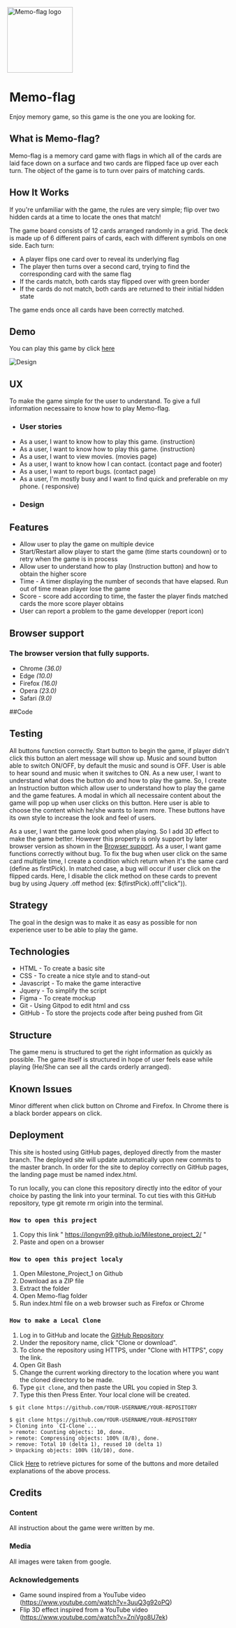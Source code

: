 [<img alt='Memo-flag logo' src="assets/images/logo.png" style="margin: 0;position:relative;left:-1%;width:150px;">](#)

# Memo-flag

Enjoy memory game, so this game is the one you are looking for.

## What is Memo-flag?
Memo-flag is a memory card game with flags in which all of the cards are laid face down on a surface and two cards are flipped face up over each turn. The object of the game is to turn over pairs of matching cards.

## How It Works
If you're unfamiliar with the game, the rules are very simple; flip over two hidden cards at a time to locate the ones that match!

The game board consists of 12 cards arranged randomly in a grid. The deck is made up of 6 different pairs of cards, each with different symbols on one side. Each turn:

* A player flips one card over to reveal its underlying flag
* The player then turns over a second card, trying to find the corresponding card with the same flag
* If the cards match, both cards stay flipped over with green border
* If the cards do not match, both cards are returned to their initial hidden state

The game ends once all cards have been correctly matched.

## Demo
You can play this game by click
[here](https://longvn99.github.io/Milestone_project_2/)

![Design](https://github.com/LongVN99/Milestone_project_2/blob/5db7ba711bccb45e634c892d1cb12841b3fd987e/assets/mockups/Desktop.png)

## UX
To make the game simple for the user to understand. To give a full information necessaire to know how to play Memo-flag.

- ### User stories

* As a user, I want to know how to play this game. (instruction)
* As a user, I want to know how to play this game. (instruction)
* As a user, I want to view movies. (movies page)
* As a user, I want to know how I can contact. (contact page and footer)
* As a user, I want to report bugs. (contact page)
* As a user, I'm mostly busy and I want to find quick and preferable on my phone. ( responsive)

- ### Design


## Features

* Allow user to play the game on multiple device
* Start/Restart allow player to start the game (time starts coundown) or to retry when the game is in process
* Allow user to understand how to play (Instruction button) and how to obtain the higher score
* Time - A timer displaying the number of seconds that have elapsed. Run out of time mean player lose the game
* Score - score add according to time, the faster the player finds matched cards the more score player obtains
* User can report a problem to the game developper (report icon)

<a name="browsersuport"></a>
## Browser support

### The browser version that fully supports.

* Chrome *(36.0)*
* Edge *(10.0)*
* Firefox *(16.0)*
* Opera *(23.0)*
* Safari *(9.0)*

##Code

## Testing
All buttons function correctly. Start button to begin the game, if player didn't click this button an alert message will show up. Music and sound button able to switch ON/OFF, by default the music and sound is OFF. User is able to hear sound and music when it switches to ON. As a new user, I want to understand what does the button do and how to play the game. So, I create an Instruction button which allow user to understand how to play the game and the game features. A modal in which all necessaire content about the game will pop up when user clicks on this button. Here user is able to choose the content which he/she wants to learn more. These buttons have its own style to increase the look and feel of users.

As a user, I want the game look good when playing. So I add 3D effect to make the game better. However this property is only support by later browser version as shown in the [Browser support](#browsersuport).
As a user, I want game functions correctly without bug. To fix the bug when user click on the same card multiple time, I create a condition which return when it's the same card (define as firstPick).
In matched case, a bug will occur if user click on the flipped cards. Here, I disable the click method on these cards to prevent bug by using Jquery .off method (ex: $(firstPick).off("click")).


## Strategy

The goal in the design was to make it as easy as possible for non experience user to be able to play the game.

## Technologies

* HTML - To create a basic site
* CSS - To create a nice style and to stand-out
* Javascript - To make the game interactive
* Jquery - To simplify the script
* Figma - To create mockup
* Git - Using Gitpod to edit html and css
* GitHub - To store the projects code after being pushed from Git


## Structure

The game menu is structured to get the right information as quickly as possible. The game itself is structured in hope of user feels ease while playing (He/She can see all the cards orderly arranged).

## Known Issues
Minor different when click button on Chrome and Firefox. In Chrome there is a black border appears on click.

## Deployment
This site is hosted using GitHub pages, deployed directly from the master branch. The deployed site will update automatically upon new commits to the master branch. In order for the site to deploy correctly on GitHub pages, the landing page must be named index.html.

To run locally, you  can clone this repository directly into the editor of your choice by pasting the link into your terminal. To cut ties with this GitHub repository, type git remote rm origin into the terminal.

### `How to open this project`
1. Copy this link " https://longvn99.github.io/Milestone_project_2/ "
1. Paste and open on a browser

### `How to open this project localy`

1. Open Milestone_Project_1 on Github
1. Download as a ZIP file
1. Extract the folder
1. Open Memo-flag folder
1. Run index.html file on a web browser such as Firefox or Chrome

### `How to make a Local Clone`

1. Log in to GitHub and locate the [GitHub Repository](https://github.com/)
1. Under the repository name, click "Clone or download".
1. To clone the repository using HTTPS, under "Clone with HTTPS", copy the link.
1. Open Git Bash
1. Change the current working directory to the location where you want the cloned directory to be made.
1. Type `git clone`, and then paste the URL you copied in Step 3.
1. Type this then Press Enter. Your local clone will be created.
```
$ git clone https://github.com/YOUR-USERNAME/YOUR-REPOSITORY
```

```
$ git clone https://github.com/YOUR-USERNAME/YOUR-REPOSITORY
> Cloning into `CI-Clone`...
> remote: Counting objects: 10, done.
> remote: Compressing objects: 100% (8/8), done.
> remove: Total 10 (delta 1), reused 10 (delta 1)
> Unpacking objects: 100% (10/10), done.
```

Click [Here](https://help.github.com/en/github/creating-cloning-and-archiving-repositories/cloning-a-repository#cloning-a-repository-to-github-desktop) to retrieve pictures for some of the buttons and more detailed explanations of the above process.

## Credits
### Content

All instruction about the game were written by me.

### Media

All images were taken from google.

### Acknowledgements
* Game sound inspired from a YouTube video (https://www.youtube.com/watch?v=3uuQ3g92oPQ)
* Flip 3D effect inspired from a YouTube video (https://www.youtube.com/watch?v=ZniVgo8U7ek)
